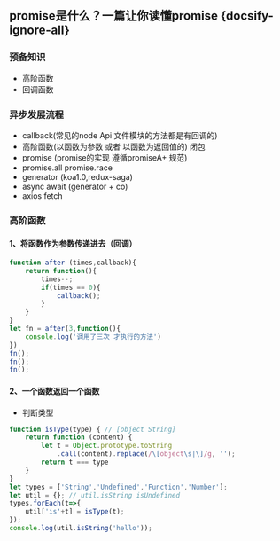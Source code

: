 ## promise是什么？一篇让你读懂promise {docsify-ignore-all}
### 预备知识
* 高阶函数
* 回调函数

### 异步发展流程
- callback(常见的node Api 文件模块的方法都是有回调的)
- 高阶函数(以函数为参数 或者 以函数为返回值的) 闭包
- promise (promise的实现 遵循promiseA+ 规范)
- promise.all promise.race
- generator (koa1.0,redux-saga)
- async await (generator + co)
- axios fetch


### 高阶函数
#### 1、将函数作为参数传递进去（回调）

````javascript
function after (times,callback){
    return function(){
        times--;
        if(times == 0){
            callback();
        }
    }
}
let fn = after(3,function(){
    console.log('调用了三次 才执行的方法')
})
fn();
fn();
fn();
````

#### 2、一个函数返回一个函数
* 判断类型
````javascript
function isType(type) { // [object String]
    return function (content) {
        let t = Object.prototype.toString
            .call(content).replace(/\[object\s|\]/g, '');
        return t === type
    }
}
let types = ['String','Undefined','Function','Number'];
let util = {}; // util.isString isUndefined
types.forEach(t=>{
    util['is'+t] = isType(t);
});
console.log(util.isString('hello'));
````


